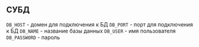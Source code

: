 ## СУБД

`DB_HOST` - домен для подключения к БД
`DB_PORT` - порт для подключения к БД
`DB_NAME` - название базы данных
`DB_USER` - имя пользователя
`DB_PASSWORD` - пароль
